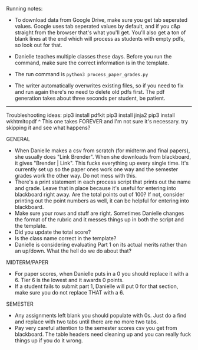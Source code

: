 Running notes:

- To download data from Google Drive, make sure you get tab seperated values. Google uses tab seperated values by default, and if you c&p straight from the browser that's what you'll get. You'll also get a ton of blank lines at the end which will process as students with empty pdfs, so look out for that.

- Danielle teaches multiple classes these days. Before you run the command, make sure the correct information is in the template.

- The run command is
`python3 process_paper_grades.py`

- The writer automatically overwrites existing files, so if you need to fix and run again there's no need to delete old pdfs first. The pdf generation takes about three seconds per student, be patient. 

------------

Troubleshooting ideas:
pip3 install pdfkit
pip3 install jinja2
pip3 install wkhtmltopdf
^ This one takes FOREVER and I'm not sure it's necessary. try skipping it and see what happens?

GENERAL
- When Danielle makes a csv from scratch (for midterm and final papers), she usually does "Link Brender". When she downloads from blackboard, it gives "Brender | Link". This fucks everything up every single time. It's currently set up so the paper ones work one way and the semester grades work the other way. Do not mess with this.
- There's a print statement in each process script that prints out the name and grade. Leave that in place because it's useful for entering into blackboard right away. Are the total points out of 100? If not, consider printing out the point numbers as well, it can be helpful for entering into blackboard.
- Make sure your rows and stuff are right. Sometimes Danielle changes the format of the rubric and it messes things up in both the script and the template.
- Did you update the total score?
- Is the class name correct in the template?
- Danielle is considering evaluating Part 1 on its actual merits rather than an up/down. What the hell do we do about that?

MIDTERM/PAPER
- For paper scores, when Danielle puts in a 0 you should replace it with a 6. Tier 6 is the lowest and it awards 0 points.
- If a student fails to submit part 1, Danielle will put 0 for that section, make sure you do not replace THAT with a 6.

SEMESTER
- Any assignments left blank you should populate with 0s. Just do a find and replace with two tabs until there are no more two tabs.
- Pay very careful attention to the semester scores csv you get from blackboard. The table headers need cleaning up and you can really fuck things up if you do it wrong.
